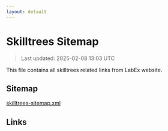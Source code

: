 ```yaml
---
layout: default
---
```


# Skilltrees Sitemap

> Last updated: 2025-02-08 13:03 UTC

This file contains all skilltrees related links from LabEx website.

## Sitemap

[skilltrees-sitemap.xml](https://labex.io/skilltrees-sitemap.xml)

## Links


